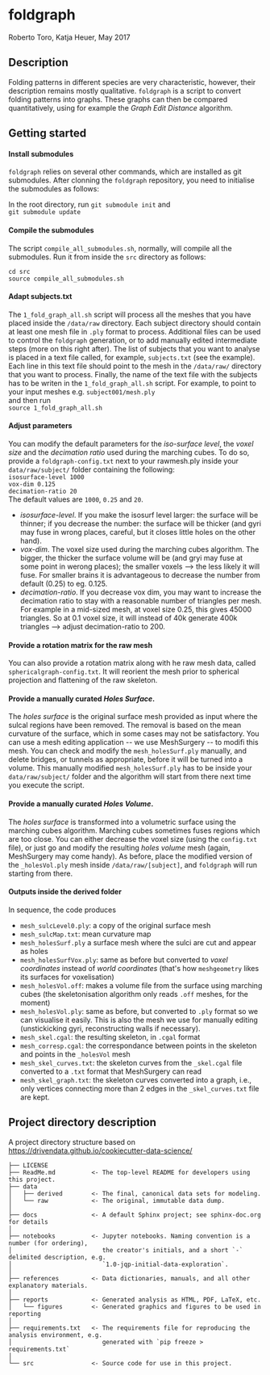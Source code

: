 # foldgraph
Roberto Toro, Katja Heuer, May 2017

## Description
Folding patterns in different species are very characteristic, however, their description remains mostly qualitative. `foldgraph` is a script to convert folding patterns into graphs. These graphs can then be compared quantitatively, using for example the *Graph Edit Distance* algorithm.

## Getting started

#### Install submodules
`foldgraph` relies on several other commands, which are installed as git submodules. After clonning the `foldgraph` repository, you need to initialise the submodules as follows:

In the root directory, run
`git submodule init` and  
`git submodule update`  

#### Compile the submodules
The script `compile_all_submodules.sh`, normally, will compile all the submodules. Run it from inside the `src` directory as follows:

`cd src`  
`source compile_all_submodules.sh`  

#### Adapt subjects.txt

The `1_fold_graph_all.sh` script will process all the meshes that you have placed inside the `/data/raw` directory. Each subject directory should contain at least one mesh file in `.ply` format to process. Additional files can be used to control the `foldgraph` generation, or to add manually edited intermediate steps (more on this right after). The list of subjects that you want to analyse is placed in a text file called, for example, `subjects.txt` (see the example). Each line in this text file should point to the mesh in the `/data/raw/` directory that you want to process. Finally, the name of the text file with the subjects has to be writen in the `1_fold_graph_all.sh` script. For example, to point to your input meshes e.g. `subject001/mesh.ply`  
and then run  
`source 1_fold_graph_all.sh`  

#### Adjust parameters
You can modify the default parameters for the *iso-surface level*, the *voxel size* and the *decimation ratio* used during the marching cubes. To do so, provide a `foldgraph-config.txt` next to your rawmesh.ply inside your `data/raw/subject/` folder containing the following:  
`isosurface-level 1000`  
`vox-dim 0.125`  
`decimation-ratio 20`  
The default values are `1000`, `0.25` and `20`.  
 
* *isosurface-level*. If you make the isosurf level larger: the surface will be thinner; if you decrease the number: the surface will be thicker (and gyri may fuse in wrong places, careful, but it closes little holes on the other hand).
* *vox-dim*. The voxel size used during the marching cubes algorithm. The bigger, the thicker the surface volume will be (and gryi may fuse at some point in werong places); the smaller voxels --> the less likely it will fuse. For smaller brains it is advantageous to decrease the number from default (0.25) to eg. 0.125.
* *decimation-ratio*. If you decrease vox dim, you may want to increase the decimation ratio to stay with a reasonable number of triangles per mesh. For example in a mid-sized mesh, at voxel size 0.25, this gives 45000 triangles. So at 0.1 voxel size, it will instead of 40k generate 400k triangles --> adjust decimation-ratio to 200.  

#### Provide a rotation matrix for the raw mesh
You can also provide a rotation matrix along with he raw mesh data, called `sphericalgraph-config.txt`. It will reorient the mesh prior to spherical projection and flattening of the raw skeleton.

#### Provide a manually curated *Holes Surface*.
The *holes surface* is the original surface mesh provided as input where the sulcal regions have been removed. The removal is based on the mean curvature of the surface, which in some cases may not be satisfactory. You can use a mesh editing application -- we use MeshSurgery -- to modifi this mesh. You can check and modify the `mesh_holesSurf.ply` manually, and delete bridges, or tunnels as appropriate, before it will be turned into a volume. This manually modified `mesh_holesSurf.ply` has to be inside your `data/raw/subject/` folder and the algorithm will start from there next time you execute the script.

#### Provide a manually curated *Holes Volume*.
The *holes surface* is transformed into a volumetric surface using the marching cubes algorithm. Marching cubes sometimes fuses regions which are too close. You can either decrease the voxel size (using the `config.txt` file), or just go and modify the resulting *holes volume* mesh (again, MeshSurgery may come handy). As before, place the modified version of the `_holesVol.ply` mesh inside `/data/raw/[subject]`, and `foldgraph` will run starting from there.


#### Outputs inside the derived folder
In sequence, the code produces

* `mesh_sulcLevel0.ply`: a copy of the original surface mesh  
* `mesh_sulcMap.txt`: mean curvature map  
* `mesh_holesSurf.ply` a surface mesh where the sulci are cut and appear as holes  
* `mesh_holesSurfVox.ply`: same as before but converted to *voxel coordinates* instead of *world coordinates* (that's how `meshgeometry` likes its surfaces for voxelisation)
* `mesh_holesVol.off`: makes a volume file from the surface using marching cubes (the skeletonisation algorithm only reads `.off` meshes, for the moment)
* `mesh_holesVol.ply`: same as before, but converted to `.ply` format so we can visualise it easily. This is also the mesh we use for manually editing (unstickicking gyri, reconstructing walls if necessary).
* `mesh_skel.cgal`: the resulting skeleton, in `.cgal` format
* `mesh_corresp.cgal`: the correspondance between points in the skeleton and points in the `_holesVol` mesh
* `mesh_skel_curves.txt`: the skeleton curves from the `_skel.cgal` file converted to a `.txt` format that MeshSurgery can read
* `mesh_skel_graph.txt`: the skeleton curves converted into a graph, i.e., only vertices connecting more than 2 edges in the `_skel_curves.txt` file are kept.  


## Project directory description
A project directory structure based on https://drivendata.github.io/cookiecutter-data-science/

```
├── LICENSE
├── ReadMe.md          <- The top-level README for developers using this project.
├── data
│   ├── derived        <- The final, canonical data sets for modeling.
│   └── raw            <- The original, immutable data dump.
│
├── docs               <- A default Sphinx project; see sphinx-doc.org for details
│
├── notebooks          <- Jupyter notebooks. Naming convention is a number (for ordering),
│                         the creator's initials, and a short `-` delimited description, e.g.
│                         `1.0-jqp-initial-data-exploration`.
│
├── references         <- Data dictionaries, manuals, and all other explanatory materials.
│
├── reports            <- Generated analysis as HTML, PDF, LaTeX, etc.
│   └── figures        <- Generated graphics and figures to be used in reporting
│
├── requirements.txt   <- The requirements file for reproducing the analysis environment, e.g.
│                         generated with `pip freeze > requirements.txt`
│
└── src                <- Source code for use in this project.
```